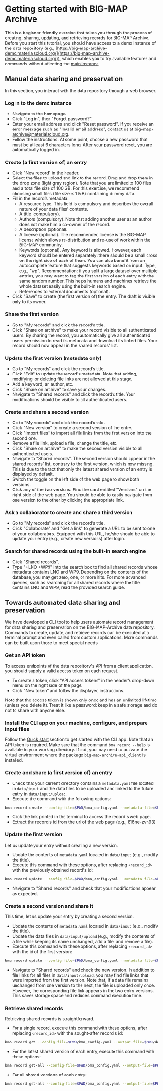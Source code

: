 # Getting started with BIG-MAP Archive

This is a beginner-friendly exercise that takes you through the process of creating, sharing, updating, and retrieving records for BIG-MAP Archive. Before you start this tutorial, you should have access to a demo instance of the data repository (e.g., [https://big-map-archive-demo.materialscloud.org/](https://big-map-archive-demo.materialscloud.org/)), which enables you to try available features and commands without affecting the [main instance](https://archive.big-map.eu/). 

## Manual data sharing and preservation

In this section, you interact with the data repository through a web browser.

### Log in to the demo instance

- Navigate to the homepage.
- Click "Log in", then "Forgot password?".
- Enter your email address and click "Reset password". 
If you receive an error message such as "Invalid email address", contact us at big-map-archive@materialscloud.org.
- Follow the instructions. At some point, choose a new password that must be at least 6 characters long. After your password reset, you are automatically logged in.

### Create (a first version of) an entry

- Click "New record" in the header.
- Select the files to upload and link to the record. Drag and drop them in the drop zone (light gray region). 
Note that you are limited to 100 files and a total file size of 100 GB. 
For this exercise, we recommend choosing small files (file size ≤ 1 MB) containing dummy data.
- Fill in the record’s metadata:
  - A resource type. This field is compulsory and describes the overall nature of your data files’ contents.
  - A title (compulsory).
  - Authors (compulsory). Note that adding another user as an author does not make him a co-owner of the record.
  - A description (optional).
  - A license (optional). The recommended license is the BIG-MAP license which allows re-distribution and re-use of work within the BIG-MAP community.
  - Keywords (optional). Any keyword is allowed. However, each keyword should be entered separately: there should be a small cross on the right side of each of them. You can also benefit from an autocomplete feature that suggests keywords based on input. Type, e.g., "wp". Recommendation: if you split a large dataset over multiple entries, you may want to tag the first version of each entry with the same random number. This helps humans and machines retrieve the whole dataset easily using the built-in search engine. 
  - References to external documents (optional).
- Click "Save" to create (the first version of) the entry. The draft is visible only to its owner.

### Share the first version

- Go to "My records" and click the record’s title.
- Click "Share on archive" to make your record visible to all authenticated users. By sharing the record, you automatically give all authenticated users permission to read its metadata and download its linked files. Your record should now appear in the shared records' list. 

### Update the first version (metadata only)

- Go to "My records" and click the record’s title.
- Click "Edit" to update the record's metadata. Note that adding, modifying, or deleting file links are not allowed at this stage.
- Add a keyword, an author, etc.
- Click "Share on archive" to save your changes.
- Navigate to "Shared records" and click the record’s title. Your modifications should be visible to all authenticated users.

### Create and share a second version

- Go to "My records" and click the record’s title.
- Click "New version" to create a second version of the entry.
- Click "Import files" to import all file links from the first version into the second one.
- Remove a file link, upload a file, change the title, etc.
- Click "Share on archive" to make the second version visible to all authenticated users. 
- Navigate to "Shared records". The second version should appear in the shared records’ list, contrary to the first version, which is now missing. This is due to the fact that only the latest shared version of an entry is displayed by default. 
- Switch the toggle on the left side of the web page to show both versions. 
- Click any of the two versions. Find the card entitled "Versions" on the right side of the web page. You should be able to easily navigate from one version to the other by clicking the appropriate link.

### Ask a collaborator to create and share a third version

- Go to "My records" and click the record’s title.
- Click "Collaborate" and "Get a link" to generate a URL to be sent to one of your collaborators. Equipped with this URL, he/she should be able to update your entry (e.g., create new versions) after login.

### Search for shared records using the built-in search engine

- Click "Shared records".
- Type "+LNO +WP9" into the search box to find all shared records whose metadata contains LNO and WP9. Depending on the contents of the database, you may get zero, one, or more hits. For more advanced queries, such as searching for all shared records where the title contains LNO and WP9, read the provided search guide.

## Towards automated data sharing and preservation

We have developed a CLI tool to help users automate record management for data sharing and preservation on the BIG-MAP-Archive data repository. 
Commands to create, update, and retrieve records can be executed at a terminal prompt and even called from custom applications. 
More commands can be built upon those to meet special needs.

### Get an API token

To access endpoints of the data repository's API from a client application, you should supply a valid access token on each request. 

- To create a token, click "API access tokens" in the header’s drop-down menu on the right side of the page.
- Click "New token" and follow the displayed instructions. 

Note that the access token is shown only once and has an unlimited lifetime (unless you delete it). 
Treat it like a password: keep in a safe storage and do not to share with anyone else.

### Install the CLI app on your machine, configure, and prepare input files

Follow the [Quick start](https://github.com/materialscloud-org/big-map-archive-api-client#quick-start) section to get started with the CLI app. Note that an API token is required. 
Make sure that the command `bma record --help` is available in your working directory. If not, you may need to activate the virtual environment where the package `big-map-archive-api_client` is installed.

### Create and share (a first version of) an entry

- Check that your current directory contains a `metadata.yaml` file located in `data/input` and the data files to be uploaded and linked to the future entry in `data/input/upload`.
- Execute the command with the following options:
```bash
bma record create --config-file=$PWD/bma_config.yaml --metadata-file=$PWD/data/input/metadata.yaml --data-files=$PWD/data/input/upload --publish
```
- Click the link printed in the terminal to access the record's web page.
- Extract the record's id from the url of the web page (e.g., 816ne-zvh93)

### Update the first version

Let us update your entry without creating a new version.

- Update the contents of `metadata.yaml` located in `data/input` (e.g., modify the title).
- Execute this command with these options, after replacing `<record_id>` with the previously obtained record's id:
```bash
bma record update --config-file=$PWD/bma_config.yaml --metadata-file=$PWD/data/input/metadata.yaml --data-files=$PWD/data/input/upload --record-id=<record_id> --update-only
```
- Navigate to "Shared records" and check that your modifications appear as expected.

### Create a second version and share it

This time, let us update your entry by creating a second version.

- Update the contents of `metadata.yaml` located in `data/input` (e.g., modify the title).
- Update the data files in `data/input/upload` (e.g., modify the contents of a file while keeping its name unchanged, add a file, and remove a file).
- Execute this command with these options, after replacing `<record_id>` with the id of the first version:
```bash
bma record update --config-file=$PWD/bma_config.yaml --metadata-file=$PWD/data/input/metadata.yaml --data-files=$PWD/data/input/upload --record-id=<record_id> --link-all-files-from-previous --publish
```
- Navigate to "Shared records" and check the new version. In addition to file links for all files in `data/input/upload`, you may find file links that were imported from the first version.
Note that, if a data file remains unchanged from one version to the next, the file is uploaded only once. However, the corresponding file link appears in the two entry versions. This saves storage space and reduces command execution time.

### Retrieve shared records

Retrieving shared records is straightforward. 

- For a single record, execute this command with these options, after replacing `<record_id>` with the sought-after record's id:
```bash
bma record get --config-file=$PWD/bma_config.yaml --output-file=$PWD/data/output/metadata.json --record-id=<record_id>
```
- For the latest shared version of each entry, execute this command with these options:
```bash
bma record get-all --config-file=$PWD/bma_config.yaml --output-file=$PWD/data/output/metadata.json
```
- For all shared versions of each entry:
```bash
bma record get-all --config-file=$PWD/bma_config.yaml --output-file=$PWD/data/output/metadata.json --all-versions
```
